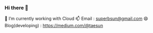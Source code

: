 ### Hi there 👋

🔭 I’m currently working with Cloud
📫 Email : superbsun@gmail.com
😄 Blog(developing) : https://medium.com/@taesun

<!--
**taesunny/taesunny** is a ✨ _special_ ✨ repository because its `README.md` (this file) appears on your GitHub profile.

Here are some ideas to get you started:

- 
- 🌱 I’m currently learning ...
- 👯 I’m looking to collaborate on ...
- 🤔 I’m looking for help with ...
- 💬 Ask me about ...
- 📫 How to reach me: ...
-  Pronouns: ...
- ⚡ Fun fact: ...
-->
